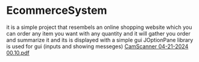 # EcommerceSystem
it is a simple project that resembels an online shopping website which you can order any item you want with any quantity and it will gather you order and summarize it and its is displayed with a simple gui
JOptionPane library is used for gui (inputs and showing messeges)
[CamScanner 04-21-2024 00.10.pdf](https://github.com/malakelsayed2/EcommerceSystem/files/15049949/CamScanner.04-21-2024.00.10.pdf)
